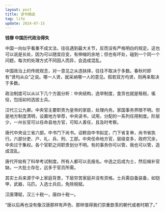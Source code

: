 ```yaml
---
layout: post
title: 读书摘选
tag: life
update: 2024-07-15
---
```


**钱穆 中国历代政治得失**

中国一向似乎看重不成文法，往往遇到最大关节，反而没有严格明白的规定。这也可以说是长处，因为可以随宜应变，有伸缩的余地；但也有坏处，碰到一个同一个问题，每次的处理方式不同因人而异，会造成混乱。

中国政治上的传统观念，对一意见之从违抉择，往往不取决于多数。春秋时即有“贤均从众”之说。哪一人贤，就采纳哪一人的意见。假若双方均贤，则再来取决于多数。

政治制度可以从以下几个方面分析：中央结构，选举制度，食货也就是租税，徭役，包括如何选拔士兵。

汉代三公九卿。中央官主要职责为皇帝的家臣，处理内务。家国事务界限不明。但是地方制度清明，设置地方举荐，中央读书，试用，分配的一系列任用制度。阶层少，一州长官可以任命县地方官，可知人善任，且及时考察。

唐代中央设三省六部。中书门下尚书。诏敕自中书拟定，门下省复审，尚书省执行。六部分吏、户、礼、兵、刑、工部。中央任命地方官，层级变多，政府冗余，中央过于集权。各个官职之间职责划分不明。有的事务你可以管，我也可以管，造成混乱。

唐代开始有了科举考试制度。所有人都可以去报名。中选之后成为士，然后候补官缺。一大批士存在，远多于官员所需。

其实士兵来源于中上家庭背景，下层穷苦家庭并没有资格。士兵需自备装备，如铠甲，武器，马匹。入选士兵后，免除税赋。

汉唐薄赋，汉三十税一，唐四十税一。

“唐以后再也没有像汉唐那样有声色、那样值得我们崇重歆羡的朝代或者时期了。”

